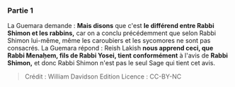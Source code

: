 
### Partie 1
La Guemara demande : <b>Mais disons</b> que c'est <b>le différend entre Rabbi Shimon et les rabbins,</b> car on a conclu précédemment que selon Rabbi Shimon lui-même, même les caroubiers et les sycomores ne sont pas consacrés. La Guemara répond : Reish Lakish <b>nous apprend ceci, que Rabbi Menaḥem, fils de Rabbi Yosei, tient conformément</b> à l'avis de <b>Rabbi Shimon,</b> et donc Rabbi Shimon n'est pas le seul Sage qui tient cet avis.

>Crédit : William Davidson Edition
>Licence : CC-BY-NC